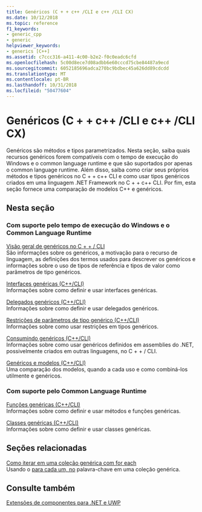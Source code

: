 ```yaml
---
title: Genéricos (C + + c++ /CLI e c++ /CLI CX)
ms.date: 10/12/2018
ms.topic: reference
f1_keywords:
- generic_cpp
- generic
helpviewer_keywords:
- generics [C++]
ms.assetid: c7ccc316-a411-4c00-b2e2-f0c0eadc6cfd
ms.openlocfilehash: 5c00d8ece7d08adbb6e60cccd75cbe84487a9ecd
ms.sourcegitcommit: 6052185696adca270bc9bdbec45a626dd89cdcdd
ms.translationtype: MT
ms.contentlocale: pt-BR
ms.lasthandoff: 10/31/2018
ms.locfileid: "50477604"
---
```

# <a name="generics--ccli-and-ccx"></a>Genéricos (C + + c++ /CLI e c++ /CLI CX)

Genéricos são métodos e tipos parametrizados. Nesta seção, saiba quais recursos genéricos forem compatíveis com o tempo de execução do Windows e o common language runtime e que são suportados por apenas o common language runtime. Além disso, saiba como criar seus próprios métodos e tipos genéricos no C + + c++ CLI e como usar tipos genéricos criados em uma linguagem .NET Framework no C + + c++ CLI. Por fim, esta seção fornece uma comparação de modelos C++ e genéricos.

## <a name="in-this-section"></a>Nesta seção

### <a name="supported-by-the-windows-runtime-and-the-common-language-runtime"></a>Com suporte pelo tempo de execução do Windows e o Common Language Runtime

[Visão geral de genéricos no C + + / CLI](../windows/overview-of-generics-in-visual-cpp.md)<br/>
São informações sobre os genéricos, a motivação para o recurso de linguagem, as definições dos termos usados para descrever os genéricos e informações sobre o uso de tipos de referência e tipos de valor como parâmetros de tipo genéricos.

[Interfaces genéricas (C++/CLI)](../windows/generic-interfaces-visual-cpp.md)<br/>
Informações sobre como definir e usar interfaces genéricas.

[Delegados genéricos (C++/CLI)](../windows/generic-delegates-visual-cpp.md)<br/>
Informações sobre como definir e usar delegados genéricos.

[Restrições de parâmetros de tipo genérico (C++/CLI)](../windows/constraints-on-generic-type-parameters-cpp-cli.md)<br/>
Informações sobre como usar restrições em tipos genéricos.

[Consumindo genéricos (C++/CLI)](../windows/consuming-generics-cpp-cli.md)<br/>
Informações sobre como usar genéricos definidos em assemblies do .NET, possivelmente criados em outras linguagens, no C + + / CLI.

[Genéricos e modelos (C++/CLI)](../windows/generics-and-templates-visual-cpp.md)<br/>
Uma comparação dos modelos, quando a cada uso e como combiná-los utilmente e genéricos.

### <a name="supported-by-the-common-language-runtime"></a>Com suporte pelo Common Language Runtime

[Funções genéricas (C++/CLI)](../windows/generic-functions-cpp-cli.md)<br/>
Informações sobre como definir e usar métodos e funções genéricas.

[Classes genéricas (C++/CLI)](../windows/generic-classes-cpp-cli.md)<br/>
Informações sobre como definir e usar classes genéricas.

## <a name="related-sections"></a>Seções relacionadas

[Como iterar em uma coleção genérica com for each](../dotnet/how-to-iterate-over-a-generic-collection-with-for-each.md)<br/>
Usando o [para cada um, no](../dotnet/for-each-in.md) palavra-chave em uma coleção genérica.

## <a name="see-also"></a>Consulte também

[Extensões de componentes para .NET e UWP](../windows/component-extensions-for-runtime-platforms.md)